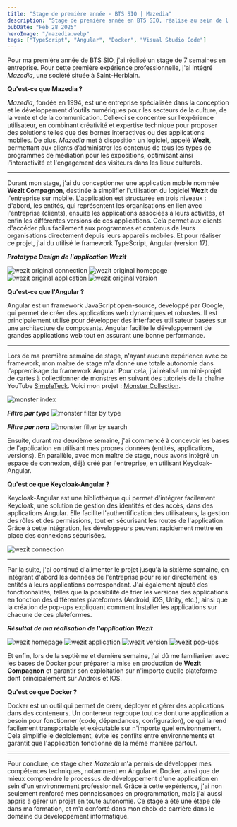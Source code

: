 ```yaml
---
title: "Stage de première année - BTS SIO | Mazedia"
description: "Stage de première année en BTS SIO, réalisé au sein de l'entreprise Mazedia, situé à Saint-Herblain"
pubDate: "Feb 28 2025"
heroImage: "/mazedia.webp"
tags: ["TypeScript", "Angular", "Docker", "Visual Studio Code"]
---
```


Pour ma première année de BTS SIO, j'ai réalisé un stage de 7 semaines en entreprise. Pour cette première expérience professionnelle,
j'ai intégré _Mazedia_, une société située à Saint-Herblain.

**Qu'est-ce que Mazedia ?**

_Mazedia_, fondée en 1994, est une entreprise spécialisée dans la conception et le développement d'outils numériques pour les secteurs de la culture,
de la vente et de la communication. Celle-ci se concentre sur l’expérience utilisateur, en combinant créativité et expertise technique pour proposer des solutions telles que des bornes interactives ou des applications mobiles. De plus, _Mazedia_ met à disposition un logiciel, appelé **Wezit**, permettant aux clients d’administrer les contenus de tous les types de programmes de médiation pour les expositions, optimisant ainsi l'interactivité et l'engagement des visiteurs dans les lieux culturels.

---

Durant mon stage, j'ai du conceptionner une application mobile nommée **Wezit Compagnon**, destinée à simplifier l'utilisation du logiciel **Wezit** de l'entreprise sur mobile. L'application est structurée en trois niveaux : d'abord, les entités, qui représentent les organisations en lien avec l'entreprise (clients), ensuite les applications associées à leurs activités, et enfin les différentes versions de ces applications. Cela permet aux clients d'accéder plus facilement aux programmes et contenus de leurs organisations directement depuis leurs appareils mobiles. Et pour réaliser ce projet, j'ai du utilisé le framework TypeScript, Angular (version 17).

**_Prototype Design de l'application Wezit_**

![wezit original connection](/wezit_original_connection.webp)
![wezit original homepage](/wezit_original_homepage.webp)
![wezit original application](/wezit_original_application.webp)
![wezit original version](/wezit_original_version.webp)

**Qu'est-ce que l'Angular ?**

Angular est un framework JavaScript open-source, développé par Google, qui permet de créer des applications web dynamiques et robustes.
Il est principalement utilisé pour développer des interfaces utilisateur basées sur une architecture de composants.
Angular facilite le développement de grandes applications web tout en assurant une bonne performance.

---

Lors de ma première semaine de stage, n'ayant aucune expérience avec ce framework, mon maître de stage m'a donné une totale autonomie dans l'apprentisage du framework Angular. Pour cela, j'ai réalisé un mini-projet de cartes à collectionner de monstres en suivant des tutoriels de la chaîne YouTube [SimpleTeck](https://www.youtube.com/@SimpleTechProd). Voici mon projet : [Monster Collection](https://github.com/eddy8chsl/Monster-Collection.git).

![monster index](/monster_index.webp)

**_Filtre par type_**
![monster filter by type](/monster_filter_by_type.webp)

**_Filtre par nom_**
![monster filter by search](/monster_filter_by_search.webp)

Ensuite, durant ma deuxième semaine, j'ai commencé à concevoir les bases de l'application en utilisant mes propres données (entités, applications, versions). En parallèle, avec mon maître de stage, nous avons intégré un espace de connexion, déjà créé par l'entreprise, en utilisant Keycloak-Angular.

**Qu'est ce que Keycloak-Angular ?**

Keycloak-Angular est une bibliothèque qui permet d'intégrer facilement Keycloak, une solution de gestion des identités et des accès, dans des applications Angular. Elle facilite l'authentification des utilisateurs, la gestion des rôles et des permissions, tout en sécurisant les routes de l'application. Grâce à cette intégration, les développeurs peuvent rapidement mettre en place des connexions sécurisées.

![wezit connection](/wezit_connection.webp)

---

Par la suite, j'ai continué d'alimenter le projet jusqu'à la sixième semaine, en intégrant d'abord les données de l'entreprise pour relier directement les entités à leurs applications correspondant. J'ai également ajouté des fonctionnalités, telles que la possibilité de trier les versions des applications en fonction des différentes plateformes (Android, iOS, Unity, etc.), ainsi que la création de pop-ups expliquant comment installer les applications sur chacune de ces plateformes.

**_Résultat de ma réalisation de l'application Wezit_**

![wezit homepage](/wezit_homepage.webp)
![wezit application](/wezit_application.webp)
![wezit version](/wezit_version.webp)
![wezit pop-ups](/wezit_pop-ups.webp)

Et enfin, lors de la septième et dernière semaine, j'ai dû me familiariser avec les bases de Docker pour préparer la mise en production de **Wezit Compagnon** et garantir son exploitation sur n'importe quelle plateforme dont principalement sur Androis et IOS.

**Qu'est ce que Docker ?**

Docker est un outil qui permet de créer, déployer et gérer des applications dans des conteneurs. Un conteneur regroupe tout ce dont une application a besoin pour fonctionner (code, dépendances, configuration), ce qui la rend facilement transportable et exécutable sur n'importe quel environnement. Cela simplifie le déploiement, évite les conflits entre environnements et garantit que l'application fonctionne de la même manière partout.

---

Pour conclure, ce stage chez _Mazedia_ m'a permis de développer mes compétences techniques, notamment en Angular et Docker, ainsi que de mieux comprendre le processus de développement d'une application en sein d'un environnement professionnel. Grâce à cette expérience, j'ai non seulement renforcé mes connaissances en programmation, mais j'ai aussi appris à gérer un projet en toute autonomie. Ce stage a été une étape clé dans ma formation, et m'a conforté dans mon choix de carrière dans le domaine du développement informatique.
